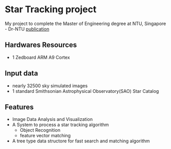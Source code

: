 # Star Tracking project
My project to complete the Master of Engineering degree at NTU, Singapore - Dr-NTU [publication](https://dr.ntu.edu.sg/handle/10220/48371)

## Hardwares Resources
* 1 Zedboard ARM A9 Cortex

## Input data
* nearly 32500 sky simulated images
* 1 standard Smithsonian Astrophysical Observatory(SAO) Star Catalog

## Features
* Image Data Analysis and Visualization
* A System to process a star tracking algorithm
	- Object Recognition
	- feature vector matching
* A tree type data structore for fast search and matching algorithm
